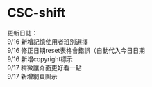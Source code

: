 # CSC-shift


更新日誌：<br>
9/16 新增記憶使用者班別選擇<br>
9/16 修正日期reset表格會錯誤（自動代入今日日期<br>
9/16 新增copyright標示<br>
9/17 稍微讓介面更好看一點<br>
9/17 新增網頁圖示<br>